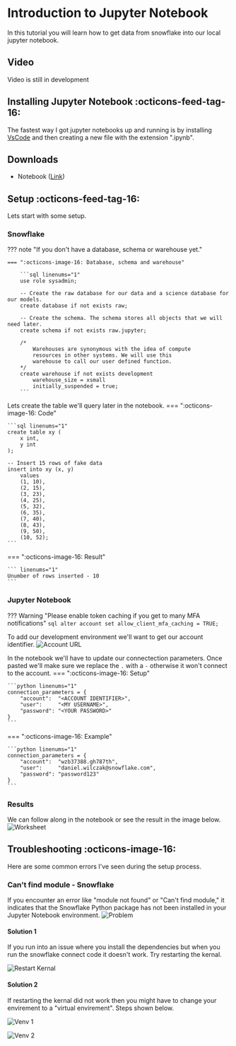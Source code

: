 # Introduction to Jupyter Notebook
In this tutorial you will learn how to get data from snowflake into our local jupyter notebook.

## Video
Video is still in development

## Installing Jupyter Notebook :octicons-feed-tag-16:
The fastest way I got jupyter notebooks up and running is by installing [VsCode](https://code.visualstudio.com/) and then creating a new file with the extension ".ipynb".

## Downloads
- Notebook ([Link](https://sfc-gh-dwilczak.github.io/tutorials/snowflake/jupyter/introduction/files/notebook.ipynb))

## Setup :octicons-feed-tag-16:
Lets start with some setup.

### Snowflake

??? note "If you don't have a database, schema or warehouse yet."

    === ":octicons-image-16: Database, schema and warehouse"

        ```sql linenums="1"
        use role sysadmin;

        -- Create the raw database for our data and a science database for our models.
        create database if not exists raw;

        -- Create the schema. The schema stores all objects that we will need later.
        create schema if not exists raw.jupyter;

        /*
            Warehouses are synonymous with the idea of compute
            resources in other systems. We will use this
            warehouse to call our user defined function.
        */
        create warehouse if not exists development 
            warehouse_size = xsmall
            initially_suspended = true;
        ```

Lets create the table we'll query later in the notebook.
=== ":octicons-image-16: Code"

    ```sql linenums="1"
    create table xy (
        x int,
        y int
    );

    -- Insert 15 rows of fake data
    insert into xy (x, y)
        values
        (1, 10),
        (2, 15),
        (3, 23),
        (4, 25),
        (5, 32),
        (6, 35),
        (7, 40),
        (8, 43),
        (9, 50),
        (10, 52);
    ```

=== ":octicons-image-16: Result"

    ``` linenums="1"
    Unumber of rows inserted - 10
    ```

### Jupyter Notebook
??? Warning "Please enable token caching if you get to many MFA notifications"
    ```sql
    alter account set allow_client_mfa_caching = TRUE;
    ```


To add our development environment we'll want to get our account identifier. 
![Account URL](images/07.png)

In the notebook we'll have to update our connectection parameters. Once pasted we'll make sure we replace the ``.`` with a ``-`` otherwise it won't connect to the account.
=== ":octicons-image-16: Setup"

    ```python linenums="1"
    connection_parameters = {
        "account":  "<ACCOUNT IDENTIFIER>",
        "user":     "<MY USERNAME>",
        "password": "<YOUR PASSWORD>"
    }   
    ```

=== ":octicons-image-16: Example"

    ```python linenums="1"
    connection_parameters = {
        "account":  "wzb37388.gh787th",
        "user":     "daniel.wilczak@snowflake.com",
        "password": "password123"
    }   
    ```


### Results
We can follow along in the notebook or see the result in the image below.
![Worksheet](images/02.png)

## Troubleshooting :octicons-image-16:
Here are some common errors I've seen during the setup process.

### Can't find module - Snowflake
If you encounter an error like "module not found" or "Can't find module," it indicates that the Snowflake Python package has not been installed in your Jupyter Notebook environment.
![Problem](images/03.png)

#### Solution 1
If you run into an issue where you install the dependencies but when you run the snowflake connect code it doesn't work. Try restarting the kernal.

![Restart Kernal](images/04.png)

#### Solution 2
If restarting the kernal did not work then you might have to change your envirement to a "virtual envirement". Steps shown below.

![Venv 1](images/05.png)

![Venv 2](images/06.png)
